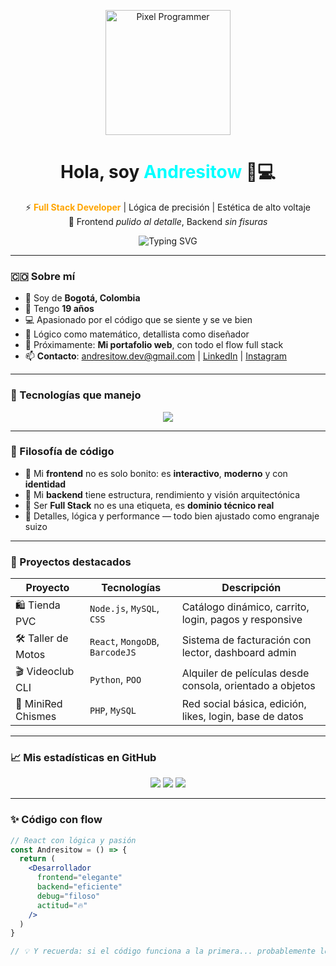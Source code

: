 <!-- 🔥 Andresitow - Código con elegancia, lógica con filo -->
<p align="center">
  <img src="https://i.pinimg.com/originals/3e/47/61/3e476166c6f2e0d32772ac5151c6d0b3.gif" width="200" alt="Pixel Programmer">
</p>

<h1 align="center">Hola, soy <span style="color:#00FFFF;">Andresitow</span> 👾💻</h1>

<p align="center">
  ⚡ <strong><span style="color:#FFA500;">Full Stack Developer</span></strong> | Lógica de precisión | Estética de alto voltaje <br>
  🎨 Frontend <em>pulido al detalle</em>, Backend <em>sin fisuras</em>
</p>

<p align="center">
  <img src="https://readme-typing-svg.demolab.com?font=Fira+Code&size=20&pause=800&color=FF0000&center=true&vCenter=true&width=500&lines=React+%7C+CSS+Creativo+%7C+HTML5+limpio;Node+%7C+Django+%7C+Python+%7C+PHP;Frontend+con+detalle+de+artista;Backend+con+alma+de+arquitecto" alt="Typing SVG"/>
</p>

---

### 🇨🇴 Sobre mí

- 📍 Soy de **Bogotá, Colombia**
- 🎂 Tengo **19 años**
- 💻 Apasionado por el código que se siente y se ve bien
- 🧠 Lógico como matemático, detallista como diseñador
- 🚀 Próximamente: **Mi portafolio web**, con todo el flow full stack
- 📫 **Contacto**: [andresitow.dev@gmail.com](mailto:andresitow.dev@gmail.com) | [LinkedIn]() | [Instagram](https://instagram.com/andres_rys14)

---

### 🚀 Tecnologías que manejo

<p align="center">
  <img src="https://skillicons.dev/icons?i=react,html,css,js,tailwind,bootstrap,nodejs,python,django,php,cpp,mysql,firebase,git,vscode" />
</p>

---

### 🧠 Filosofía de código

- 🎨 Mi **frontend** no es solo bonito: es **interactivo**, **moderno** y con **identidad**
- 🔧 Mi **backend** tiene estructura, rendimiento y visión arquitectónica
- 🔁 Ser **Full Stack** no es una etiqueta, es **dominio técnico real**
- 🧠 Detalles, lógica y performance — todo bien ajustado como engranaje suizo

---

### 🌟 Proyectos destacados

| Proyecto         | Tecnologías                  | Descripción                                                                 |
|------------------|------------------------------|-----------------------------------------------------------------------------|
| 🛍️ Tienda PVC    | `Node.js`, `MySQL`, `CSS`    | Catálogo dinámico, carrito, login, pagos y responsive                      |
| 🛠️ Taller de Motos | `React`, `MongoDB`, `BarcodeJS` | Sistema de facturación con lector, dashboard admin                         |
| 🎬 Videoclub CLI  | `Python`, `POO`              | Alquiler de películas desde consola, orientado a objetos                   |
| 💬 MiniRed Chismes| `PHP`, `MySQL`               | Red social básica, edición, likes, login, base de datos                    |

---

### 📈 Mis estadísticas en GitHub

<p align="center">
  <img src="http://github-profile-summary-cards.vercel.app/api/cards/profile-details?username=carlo1404&theme=tokyonight" />
  <img src="http://github-profile-summary-cards.vercel.app/api/cards/repos-per-language?username=carlo1404&theme=tokyonight" />
  <img src="https://github-readme-streak-stats.herokuapp.com/?user=carlo1404&theme=tokyonight&border_radius=10" />
</p>

---

### ✨ Código con flow

```jsx
// React con lógica y pasión
const Andresitow = () => {
  return (
    <Desarrollador
      frontend="elegante"
      backend="eficiente"
      debug="filoso"
      actitud="🔥"
    />
  )
}

// 💡 Y recuerda: si el código funciona a la primera... probablemente lo escribí yo. 😎
